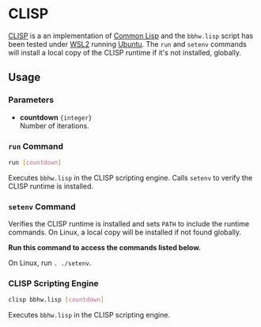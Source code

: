 # CLISP

[CLISP] is a an implementation of [Common Lisp] and the `bbhw.lisp` script has 
been tested under [WSL2] running [Ubuntu]. The `run` and `setenv` commands will 
install a local copy of the CLISP runtime if it's not installed, globally.

## Usage

### Parameters

- **countdown** `{integer}`  
  Number of iterations.


### `run` Command

```sh
run [countdown]
```
Executes `bbhw.lisp` in the CLISP scripting engine. Calls `setenv` to verify the 
CLISP runtime is installed.


### `setenv` Command

Verifies the CLISP runtime is installed and sets `PATH` to include the runtime 
commands. On Linux, a local copy will be installed if not found globally.

**Run this command to access the commands listed below.** 

On Linux, run `. ./setenv`.


### CLISP Scripting Engine

```sh
clisp bbhw.lisp [countdown]
```
Executes `bbhw.lisp` in the CLISP scripting engine.

[CLISP]:       https://en.wikipedia.org/wiki/CLISP
[Common Lisp]: https://en.wikipedia.org/wiki/Common_Lisp  
[Ubuntu]:      https://ubuntu.com
[WSL2]:        https://learn.microsoft.com/en-us/windows/wsl/about
